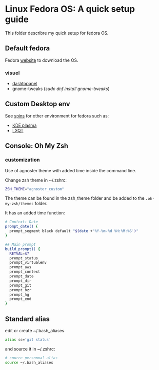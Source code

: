 # Linux Fedora OS: A quick setup guide

This folder describre my quick setup for fedora OS.

## Default fedora

Fedora [website](https://getfedora.org/fr/workstation/) to download the OS.

### visuel

* [dashtopanel](https://extensions.gnome.org/extension/1160/dash-to-panel/)
* gnome-tweaks (*sudo dnf install gnome-tweaks*)

## Custom Desktop env

See [spins](https://spins.fedoraproject.org/) for other environment for fedora such as:

* [KDE plasma](https://spins.fedoraproject.org/kde/)
* [LXQT](https://spins.fedoraproject.org/fr/lxqt/)

## Console: Oh My Zsh

### customization

Use of agnoster theme with added time inside the command line.

Change zsh theme in ~/.zshrc:

```bash
ZSH_THEME="agnoster_custom"
```

The theme can be found in the zsh_theme folder and be added to the `.oh-my-zsh/themes` folder.

It has an added time function:

```bash
# Context: Date
prompt_date() {
  prompt_segment black default "$(date +'%Y-%m-%d %H:%M:%S')"
}

## Main prompt
build_prompt() {
  RETVAL=$?
  prompt_status
  prompt_virtualenv
  prompt_aws
  prompt_context
  prompt_date
  prompt_dir
  prompt_git
  prompt_bzr
  prompt_hg
  prompt_end
}
```

## Standard alias

edit or create ~/.bash_aliases

```bash
alias ss='git status'
```

and source it in ~/.zshrc:

```bash
# source personnal alias
source ~/.bash_aliases
```
